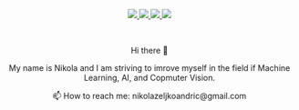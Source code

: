 
<p align="center">
  <a  href="https://www.linkedin.com/in/nikola-andric-128597179/">
    <img  src="https://img.shields.io/badge/linkedin-%230077B5.svg?&style=for-the-badge&logo=linkedin&logoColor=white" >
  </a>
  <a href = "https://discord.gg/m2YbK5RN" >
    <img src="https://img.shields.io/badge/discord-%237289DA.svg?&style=for-the-badge&logo=discord&logoColor=white" />
  </a>
  <a href = "https://nikolaandro.github.io/Nikola_Andric_Website/">
    <img src="https://img.shields.io/badge/website-gray.svg?&style=for-the-badge&logo=square&logoColor=white" />
  </a>
  <a href = "https://nikolaandro.github.io/">
    <img src="https://img.shields.io/badge/notes-red.svg?&style=for-the-badge&logo=circle&logoColor=white" />
  </a>
 </p>
<!--
[<img src="https://img.shields.io/badge/linkedin-%230077B5.svg?&style=for-the-badge&logo=linkedin&logoColor=white" />](https://www.linkedin.com/in/nikola-andric-128597179/) [<img src="https://img.shields.io/badge/discord-%237289DA.svg?&style=for-the-badge&logo=discord&logoColor=white" />](https://discord.gg/m2YbK5RN) 
[<img src="https://img.shields.io/badge/website-gray.svg?&style=for-the-badge&logo=square&logoColor=white" />](https://nikolaandro.github.io/Nikola_Andric_Website/)
[<img src="https://img.shields.io/badge/notes-red.svg?&style=for-the-badge&logo=circle&logoColor=white" />](https://nikolaandro.github.io/)
-->
<br>

<p align="center">
Hi there 👋
</r>

<p align="center">
My name is Nikola and I am striving to imrove myself in the field if Machine Learning, AI, and Copmuter Vision.
</p>
<p align="center">
📫 How to reach me: nikolazeljkoandric@gmail.com
</p>
<!--
**NikolaAndro/NikolaAndro** is a ✨ _special_ ✨ repository because its `README.md` (this file) appears on your GitHub profile.

Here are some ideas to get you started:

- 🔭 I’m currently working on ...
- 🌱 I’m currently learning ...
- 👯 I’m looking to collaborate on ...
- 🤔 I’m looking for help with ...
- 💬 Ask me about ...
- 📫 How to reach me: ...
- 😄 Pronouns: ...
- ⚡ Fun fact: ...
-->
